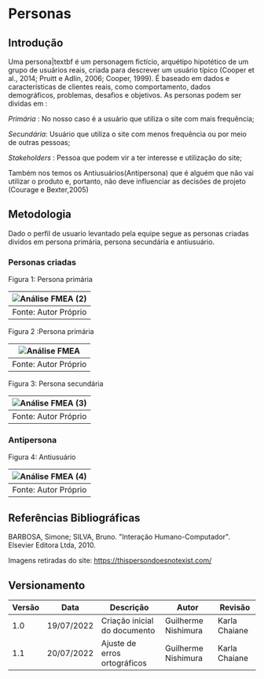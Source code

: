 # Personas

## Introdução

Uma persona|textbf é um personagem fictício, arquétipo hipotético de um grupo de usuários reais,
criada para descrever um usuário típico (Cooper et al., 2014; Pruitt e Adlin, 2006; Cooper, 1999).
É baseado em dados e características de clientes reais, como comportamento, dados demográficos, problemas, desafios e objetivos.
As personas podem ser dividas em :

*Primária* : No nosso caso é a usuário que utiliza o site com mais frequência;

*Secundária*: Usuário que utiliza o site com menos frequência ou por meio de outras pessoas;

*Stakeholders* : Pessoa que podem vir a ter interesse e utilização do site;

Também nos temos os Antiusuários(Antipersona) que é alguém que não vai utilizar o produto e, portanto, não deve
influenciar as decisões de projeto (Courage e Bexter,2005)


## Metodologia
Dado o perfil de usuario levantado pela equipe segue as personas criadas dividos em persona primária, persona secundária e antiusuário.

### Personas criadas

Figura 1: Persona primária

|![Análise FMEA (2)](https://user-images.githubusercontent.com/78215376/179859000-d80847d1-6932-4da9-8155-886995e30788.png)|
|:--:| 
| Fonte: Autor Próprio |



Figura 2 :Persona primária

|![Análise FMEA](https://user-images.githubusercontent.com/78215376/179861138-eb7996b2-6972-479c-b797-6142ae6613f7.png)|
|:--:| 
| Fonte: Autor Próprio |

Figura 3: Persona secundária

|![Análise FMEA (3)](https://user-images.githubusercontent.com/78215376/179860498-22f308d5-e8ea-460c-a231-4532614493fd.png)|
|:--:| 
| Fonte: Autor Próprio |


### Antipersona

Figura 4: Antiusuário

|![Análise FMEA (4)](https://user-images.githubusercontent.com/78215376/179861218-028c6f19-8423-4c4c-988b-9d85d4fc615a.png)|
|:--:| 
| Fonte: Autor Próprio |


 

## Referências Bibliográficas
BARBOSA, Simone; SILVA, Bruno. "Interação Humano-Computador". Elsevier Editora Ltda, 2010.

Imagens retiradas do site: https://thispersondoesnotexist.com/

## Versionamento
| Versão | Data | Descrição | Autor | Revisão
|--- |--- |--- |--- |--- |
| 1.0 | 19/07/2022 | Criação inicial do documento | Guilherme Nishimura | Karla Chaiane
| 1.1 | 20/07/2022 | Ajuste de erros ortográficos  | Guilherme Nishimura | Karla Chaiane
